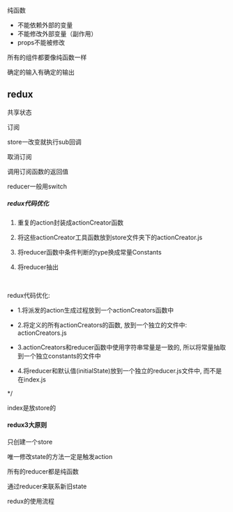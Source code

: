 纯函数

- 不能依赖外部的变量
- 不能修改外部变量（副作用）
- props不能被修改

所有的组件都要像纯函数一样

确定的输入有确定的输出



## redux

共享状态





订阅

store一改变就执行sub回调

取消订阅

调用订阅函数的返回值



reducer一般用switch

##### redux代码优化

1. 重复的action封装成actionCreator函数 

2. 将这些actionCreator工具函数放到store文件夹下的actionCreator.js

3. 将reducer函数中条件判断的type换成常量Constants

4. 将reducer抽出

   ​

redux代码优化:

 *  1.将派发的action生成过程放到一个actionCreators函数中

 *  2.将定义的所有actionCreators的函数, 放到一个独立的文件中: actionCreators.js

 *  3.actionCreators和reducer函数中使用字符串常量是一致的, 所以将常量抽取到一个独立constants的文件中

 *  4.将reducer和默认值(initialState)放到一个独立的reducer.js文件中, 而不是在index.js

 */

index是放store的



#### redux3大原则

只创建一个store

唯一修改state的方法一定是触发action

所有的reducer都是纯函数

通过reducer来联系新旧state



redux的使用流程